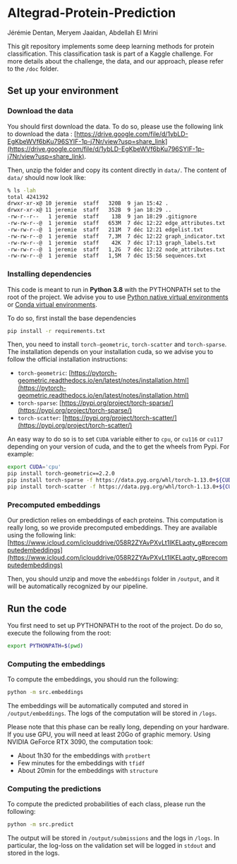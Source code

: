 # Altegrad-Protein-Prediction

Jérémie Dentan, Meryem Jaaidan, Abdellah El Mrini

This git repository implements some deep learning methods for protein classification. This classification task is part of a Kaggle challenge. For more details about the challenge, the data, and our approach, please refer to the `/doc` folder.

## Set up your environment

### Download the data

You should first download the data. To do so, please use the following link to download the data : [https://drive.google.com/file/d/1ybLD-EgKbeWVf6bKu796SYIF-1p-j7Nr/view?usp=share_link](https://drive.google.com/file/d/1ybLD-EgKbeWVf6bKu796SYIF-1p-j7Nr/view?usp=share_link).

Then, unzip the folder and copy its content directly in `data/`. The content of `data/` should now look like:

```bash
% ls -lah
total 4241392
drwxr-xr-x@ 10 jeremie  staff   320B  9 jan 15:42 .
drwxr-xr-x@ 11 jeremie  staff   352B  9 jan 18:29 ..
-rw-r--r--   1 jeremie  staff    13B  9 jan 18:29 .gitignore
-rw-rw-r--@  1 jeremie  staff   653M  7 déc 12:22 edge_attributes.txt
-rw-rw-r--@  1 jeremie  staff   211M  7 déc 12:21 edgelist.txt
-rw-rw-r--@  1 jeremie  staff   7,3M  7 déc 12:22 graph_indicator.txt
-rw-rw-r--@  1 jeremie  staff    42K  7 déc 17:13 graph_labels.txt
-rw-rw-r--@  1 jeremie  staff   1,2G  7 déc 12:22 node_attributes.txt
-rw-rw-r--@  1 jeremie  staff   1,5M  7 déc 15:56 sequences.txt
```

### Installing dependencies

This code is meant to run in **Python 3.8** with the PYTHONPATH set to the root of the project. We advise you to use [Python native virtual environments](https://docs.python.org/3/library/venv.html) or [Conda virtual environments](https://conda.io/projects/conda/en/latest/user-guide/tasks/manage-environments.html).

To do so, first install the base dependencies

```bash
pip install -r requirements.txt
```

Then, you need to install `torch-geometric`, `torch-scatter` and `torch-sparse`. The installation depends on your installation cuda, so we advise you to follow the official installation instructions:
* `torch-geometric`: [https://pytorch-geometric.readthedocs.io/en/latest/notes/installation.html](https://pytorch-geometric.readthedocs.io/en/latest/notes/installation.html)
* `torch-sparse`: [https://pypi.org/project/torch-sparse/](https://pypi.org/project/torch-sparse/)
* `torch-scatter`: [https://pypi.org/project/torch-scatter/](https://pypi.org/project/torch-scatter/)

An easy way to do so is to set `CUDA` variable either to `cpu`, or `cu116` or `cu117` depending on your version of cuda, and the to get the wheels from Pypi. For example:

```bash
export CUDA='cpu'
pip install torch-geometric==2.2.0
pip install torch-sparse -f https://data.pyg.org/whl/torch-1.13.0+${CUDA}.html
pip install torch-scatter -f https://data.pyg.org/whl/torch-1.13.0+${CUDA}.html
```

### Precomputed embeddings

Our prediction relies on embeddings of each proteins. This computation is really long, so we provide precomputed embeddings. They are available using the following link: [https://www.icloud.com/iclouddrive/058R2ZYAvPXvLt1IKELaqty_g#precomputedembeddings](https://www.icloud.com/iclouddrive/058R2ZYAvPXvLt1IKELaqty_g#precomputedembeddings)

Then, you should unzip and move the `embeddings` folder in `/output`, and it will be automatically recognized by our pipeline.

## Run the code

You first need to set up PYTHONPATH to the root of the project. Do do so, execute the following from the root:

```bash
export PYTHONPATH=$(pwd)
```

### Computing the embeddings

To compute the embeddings, you should run the following:

```bash
python -m src.embeddings
```

The embeddings will be automatically computed and stored in `/output/embeddings`. The logs of the computation will be stored in `/logs`.

Please note that this phase can be really long, depending on your hardware. If you use GPU, you will need at least 20Go of graphic memory. Using NVIDIA GeForce RTX 3090, the computation took:

* About 1h30 for the embeddings with `protbert`
* Few minutes for the embeddings with `tfidf`
* About 20min for the embeddings with `structure`

### Computing the predictions

To compute the predicted probabilities of each class, please run the following:

```bash
python -m src.predict
```

The output will be stored in `/output/submissions` and the logs in `/logs`. In particular, the log-loss on the validation set will be logged in `stdout` and stored in the logs.

